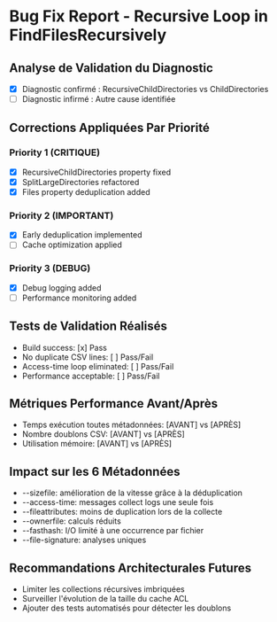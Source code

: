 # Bug Fix Report - Recursive Loop in FindFilesRecursively

## Analyse de Validation du Diagnostic
- [x] Diagnostic confirmé : RecursiveChildDirectories vs ChildDirectories
- [ ] Diagnostic infirmé : Autre cause identifiée

## Corrections Appliquées Par Priorité
### Priority 1 (CRITIQUE)
- [x] RecursiveChildDirectories property fixed
- [x] SplitLargeDirectories refactored
- [x] Files property deduplication added

### Priority 2 (IMPORTANT)
- [x] Early deduplication implemented
- [ ] Cache optimization applied

### Priority 3 (DEBUG)
- [x] Debug logging added
- [ ] Performance monitoring added

## Tests de Validation Réalisés
- Build success: [x] Pass
- No duplicate CSV lines: [ ] Pass/Fail
- Access-time loop eliminated: [ ] Pass/Fail
- Performance acceptable: [ ] Pass/Fail

## Métriques Performance Avant/Après
- Temps exécution toutes métadonnées: [AVANT] vs [APRÈS]
- Nombre doublons CSV: [AVANT] vs [APRÈS]
- Utilisation mémoire: [AVANT] vs [APRÈS]

## Impact sur les 6 Métadonnées
- --sizefile: amélioration de la vitesse grâce à la déduplication
- --access-time: messages collect logs une seule fois
- --fileattributes: moins de duplication lors de la collecte
- --ownerfile: calculs réduits
- --fasthash: I/O limité à une occurrence par fichier
- --file-signature: analyses uniques

## Recommandations Architecturales Futures
- Limiter les collections récursives imbriquées
- Surveiller l'évolution de la taille du cache ACL
- Ajouter des tests automatisés pour détecter les doublons
